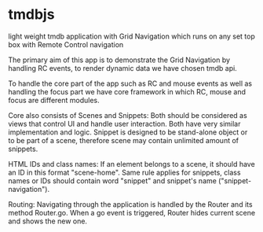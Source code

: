 # tmdbjs
light weight tmdb application with Grid Navigation which runs on any set top box with Remote Control navigation

The primary aim of this app is to demonstrate the Grid Navigation by handling RC events, to render dynamic data we have chosen tmdb api. 

To handle the core part of the app such as RC and mouse events as well as handling the focus part we have core framework in which RC, mouse and focus are different modules.

Core also consists of Scenes and Snippets:
Both should be considered as views that control UI and handle user interaction. Both have very similar implementation and logic. Snippet is designed to be stand-alone object or to be part of a scene, therefore scene may contain unlimited amount of snippets.

HTML IDs and class names:
If an element belongs to a scene, it should have an ID in this format "scene-home". Same rule applies for snippets, class names or IDs should contain word "snippet" and snippet's name ("snippet-navigation").

Routing:
Navigating through the application is handled by the Router and its method Router.go. When a go event is triggered, Router hides current scene and shows the new one.


